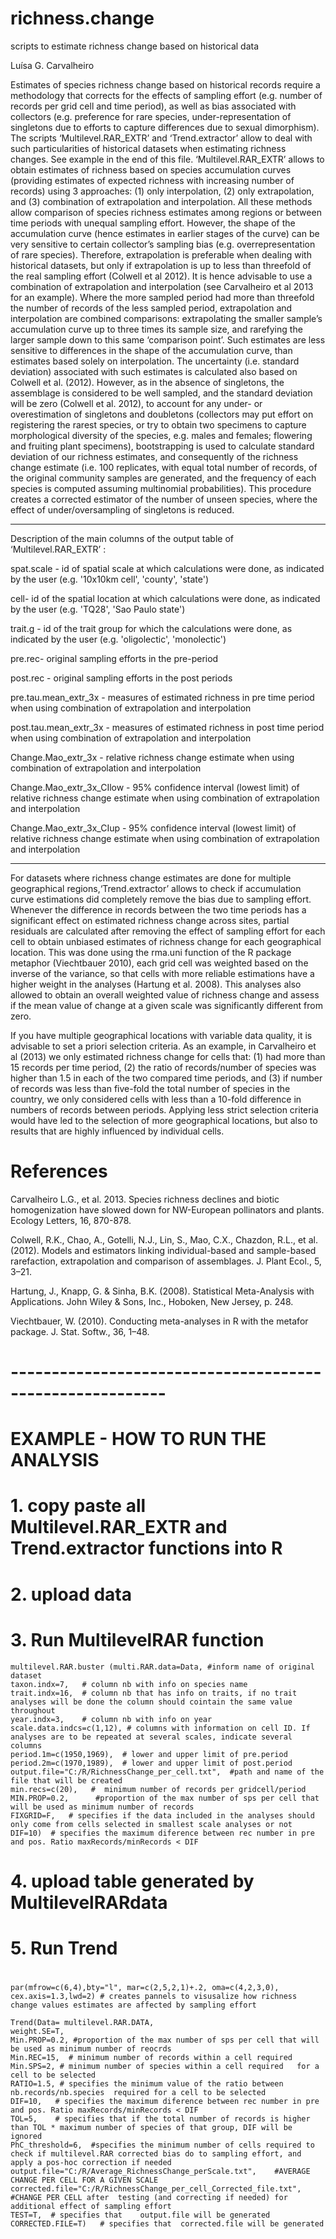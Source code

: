 # richness.change
 scripts to estimate richness change  based on historical data

Luísa G. Carvalheiro


Estimates of species richness change based on historical records require a methodology that corrects for the effects of sampling effort (e.g. number of records per grid cell and time period), as well as bias associated with collectors (e.g. preference for rare species, under-representation of singletons due to efforts to capture differences due to sexual dimorphism). The scripts ‘Multilevel.RAR_EXTR’ and  ‘Trend.extractor’ allow to deal with such particularities of historical datasets when estimating richness changes. See example in the end of this file.
	‘Multilevel.RAR_EXTR’ allows to obtain estimates of richness based on species accumulation curves (providing estimates of expected richness with increasing number of records) using 3 approaches: (1) only interpolation, (2) only  extrapolation, and (3) combination of extrapolation and interpolation. All these methods allow comparison of species richness estimates among regions or between time periods with unequal sampling effort. However, the shape of the accumulation curve (hence estimates in earlier stages of the curve) can be very sensitive to certain collector’s sampling bias (e.g. overrepresentation of rare species). Therefore, extrapolation is preferable when dealing with historical datasets, but only if extrapolation is up to less than threefold of the real sampling effort (Colwell et al 2012). It is hence advisable to use a combination of extrapolation and interpolation (see Carvalheiro et al 2013 for an example). Where the more sampled period had more than threefold the number of records of the less sampled period, extrapolation and interpolation are combined  comparisons: extrapolating the smaller sample’s accumulation curve up to three times its sample size, and rarefying the larger sample down to this same ‘comparison point’. Such estimates are less sensitive to differences in the shape of the accumulation curve, than estimates based solely on interpolation. The uncertainty (i.e. standard deviation) associated with such estimates is calculated also based on Colwell et al. (2012). However, as in the absence of singletons, the assemblage is considered to be well sampled, and the standard deviation  will be zero (Colwell et al. 2012), to account for any under- or overestimation of singletons and doubletons (collectors may put effort on registering the rarest species, or try to obtain two specimens to capture morphological diversity of the species, e.g. males and females; flowering and fruiting plant specimens), bootstrapping is used to calculate standard deviation of our richness estimates, and consequently of the richness change estimate (i.e. 100 replicates, with equal total number of records, of the original community samples are generated, and the frequency of each species is computed assuming multinomial probabilities). This procedure creates a corrected estimator of the number of unseen species, where the effect of under/oversampling of singletons is reduced. 

----------------------------------------------------------------------------------------------------------
Description of the main columns of the output table of ‘Multilevel.RAR_EXTR’ :

spat.scale - id of spatial scale at which calculations were done, as indicated by the user (e.g. '10x10km cell', 'county', 'state')	

cell- id of the spatial location at which calculations were done, as indicated by the user (e.g. 'TQ28', 'Sao Paulo state')	

trait.g - id of the trait group for which the calculations were done, as indicated by the user (e.g. 'oligolectic', 'monolectic')

pre.rec- original sampling efforts in the pre-period 

post.rec - original sampling efforts in the post periods	

pre.tau.mean_extr_3x - measures of estimated richness in pre time period when using combination of extrapolation and interpolation 

post.tau.mean_extr_3x - measures of estimated richness in post time period when using combination of extrapolation and interpolation

Change.Mao_extr_3x - relative richness change estimate when using combination of extrapolation and interpolation

Change.Mao_extr_3x_CIlow - 95% confidence interval (lowest limit) of relative richness change estimate when using combination of extrapolation and interpolation

Change.Mao_extr_3x_CIup - 95% confidence interval (lowest limit) of relative richness change estimate when using combination of extrapolation and interpolation

---------------------------------------------------------------------------------------------------------


For datasets where richness change estimates are done for multiple geographical regions,‘Trend.extractor’ allows to check if accumulation curve estimations did completely remove the bias due to sampling effort. Whenever the difference in records between the two time periods has a significant effect on estimated richness change across sites, partial residuals are calculated after removing the effect of sampling effort for each cell to obtain unbiased estimates of richness change for each geographical location. This was done using the rma.uni function of the R package metaphor (Viechtbauer 2010), each grid cell was weighted based on the inverse of the variance, so that cells with more reliable estimations have a higher weight in the analyses (Hartung et al. 2008). 
This analyses also allowed to obtain an overall weighted value of richness change and assess if the mean value of change at a given scale was significantly different from zero.


If you have multiple geographical locations with variable data quality, it is advisable to set a priori  selection criteria. As an example, in Carvalheiro et al (2013) we only estimated richness change for cells that: (1) had more than 15 records per time period, (2) the ratio of records/number of species was higher than 1.5 in each of the two compared time periods, and (3) if number of records was less than five-fold the total number of species in the country, we only considered cells with less than a 10-fold difference in numbers of records between periods. Applying less strict selection criteria would have led to the selection of more geographical locations, but also to results that are highly influenced by individual cells. 

# References

Carvalheiro L.G., et al. 2013. Species richness declines and biotic homogenization have slowed down for NW-European pollinators and plants. Ecology Letters, 16, 870-878. 

Colwell, R.K., Chao, A., Gotelli, N.J., Lin, S., Mao, C.X., Chazdon, R.L., et al. (2012). Models and estimators linking individual-based and sample-based rarefaction, extrapolation and comparison of assemblages. J. Plant Ecol., 5, 3–21.

Hartung, J., Knapp, G. & Sinha, B.K. (2008). Statistical Meta-Analysis with Applications. John Wiley & Sons, Inc., Hoboken, New Jersey, p. 248.

Viechtbauer, W. (2010). Conducting meta-analyses in R with the metafor package. J. Stat. Softw., 36, 1–48.

# ---------------------------------------------------------
# EXAMPLE - HOW TO RUN THE ANALYSIS 
# 1. copy paste all Multilevel.RAR_EXTR and Trend.extractor functions into R
# 2. upload data

# 3.   Run MultilevelRAR function

	multilevel.RAR.buster (multi.RAR.data=Data, #inform name of original dataset
	taxon.indx=7,   # column nb with info on species name
	trait.indx=16,  # column nb that has info on traits, if no trait analyses will be done the column should cointain the same value throughout
	year.indx=3,    # column nb with info on year
	scale.data.indcs=c(1,12), # columns with information on cell ID. If analyses are to be repeated at several scales, indicate several columns
	period.1m=c(1950,1969),  # lower and upper limit of pre.period 
	period.2m=c(1970,1989),  # lower and upper limit of post.period
	output.file="C:/R/RichnessChange_per_cell.txt",  #path and name of the file that will be created
	min.recs=c(20),   #  minimum number of records per gridcell/period 
	MIN.PROP=0.2,      #proportion of the max number of sps per cell that will be used as minimum number of records
	FIXGRID=F,   # specifies if the data included in the analyses should only come from cells selected in smallest scale analyses or not 
	DIF=10)  # specifies the maximum diference between rec number in pre and pos. Ratio maxRecords/minRecords < DIF
                
 
# 4. upload table generated by MultilevelRARdata
# 5. Run Trend
 # 
 
	par(mfrow=c(6,4),bty="l", mar=c(2,5,2,1)+.2, oma=c(4,2,3,0), cex.axis=1.3,lwd=2) # creates pannels to visusalize how richness change values estimates are affected by sampling effort  
  
	Trend(Data= multilevel.RAR.DATA,   
	weight.SE=T,  
	Min.PROP=0.2, #proportion of the max number of sps per cell that will be used as minimum number of reocrds
	Min.REC=15,  # minimum number of records within a cell required
	Min.SPS=2, # minimum number of species within a cell required   for a cell to be selected
	RATIO=1.5, # specifies the minimum value of the ratio between nb.records/nb.species  required for a cell to be selected
	DIF=10,   # specifies the maximum diference between rec number in pre and pos. Ratio maxRecords/minRecords < DIF
	TOL=5,    # specifies that if the total number of records is higher than TOL * maximum number of species of that group, DIF will be ignored
	PhC_threshold=6,  #specifies the minimum number of cells required to check if multilevel.RAR corrected bias do to sampling effort, and apply a pos-hoc correction if needed
	output.file="C:/R/Average_RichnessChange_perScale.txt",    #AVERAGE CHANGE PER CELL FOR A GIVEN SCALE
	corrected.file="C:/R/RichnessChange_per_cell_Corrected_file.txt",       #CHANGE PER CELL after  testing (and correcting if needed) for additional effect of sampling effort
 	TEST=T,  # specifies that    output.file will be generated
 	CORRECTED.FILE=T)   # specifies that  corrected.file will be generated
